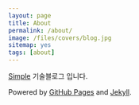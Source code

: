 ```yaml
---
layout: page
title: About
permalink: /about/
image: /files/covers/blog.jpg
sitemap: yes
tags: [about]
---
```


[Simple](http://tech.simplelab.io) 기술블로그 입니다.

Powered by [GitHub Pages](https://github.com/SimpleLab-Tech/simplelab.github.io) and [Jekyll](https://jekyllrb.com).

